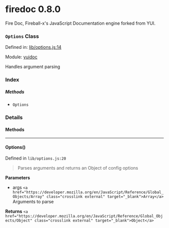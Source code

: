 
# firedoc 0.8.0

Fire Doc, Fireball-x&#x27;s JavaScript Documentation engine forked from YUI.

### `Options` Class


Defined in: [lib/options.js:14](../files/lib/options.js.js)

Module: [yuidoc](../modules/yuidoc.md)




Handles argument parsing

### Index



##### Methods


  - `Options`





### Details




<!-- Method Block -->
#### Methods



--------------------------
#### Options() 

Defined in `lib/options.js:20`



> Parses arguments and returns an Object of config options

**Parameters**
- args `<a href="https://developer.mozilla.org/en/JavaScript/Reference/Global_Objects/Array" class="crosslink external" target="_blank">Array</a>` Arguments to parse

**Returns**
`<a href="https://developer.mozilla.org/en/JavaScript/Reference/Global_Objects/Object" class="crosslink external" target="_blank">Object</a>` 



